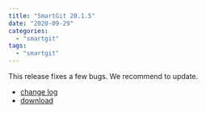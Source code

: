 ```yaml
---
title: "SmartGit 20.1.5"
date: "2020-09-29"
categories: 
  - "smartgit"
tags: 
  - "smartgit"
---
```


This release fixes a few bugs. We recommend to update.

- [change log](http://www.syntevo.com/smartgit/changelog.txt)
- [download](http://www.syntevo.com/smartgit/download)
